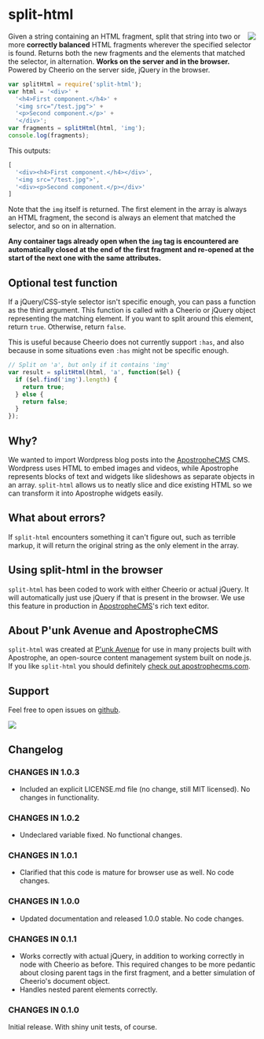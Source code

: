 split-html
==========

<a href="http://apostrophenow.org/"><img src="https://raw.githubusercontent.com/punkave/split-html/master/logos/logo-box-madefor.png" align="right" /></a>

Given a string containing an HTML fragment, split that string into two or more **correctly balanced** HTML fragments wherever the specified selector is found. Returns both the new fragments and the elements that matched the selector, in alternation. **Works on the server and in the browser.** Powered by Cheerio on the server side, jQuery in the browser.

```javascript
var splitHtml = require('split-html');
var html = '<div>' +
  '<h4>First component.</h4>' +
  '<img src="/test.jpg">' +
  '<p>Second component.</p>' +
  '</div>';
var fragments = splitHtml(html, 'img');
console.log(fragments);
```

This outputs:

```javascript
[
  '<div><h4>First component.</h4></div>',
  '<img src="/test.jpg">',
  '<div><p>Second component.</p></div>'
]
```

Note that the `img` itself is returned. The first element in the array is always an HTML fragment, the second is always an element that matched the selector, and so on in alternation.

**Any container tags already open when the `img` tag is encountered are automatically closed at the end of the first fragment and re-opened at the start of the next one with the same attributes.**

## Optional test function

If a jQuery/CSS-style selector isn't specific enough, you can pass a function as the third argument. This function is called with a Cheerio or jQuery object representing the matching element. If you want to split around this element, return `true`. Otherwise, return `false`.

This is useful because Cheerio does not currently support `:has`, and also because in some situations even `:has` might not be specific enough.

```javascript
// Split on 'a', but only if it contains 'img'
var result = splitHtml(html, 'a', function($el) {
  if ($el.find('img').length) {
    return true;
  } else {
    return false;
  }
});
```

## Why?

We wanted to import Wordpress blog posts into the [ApostropheCMS](https://apostrophecms.com) CMS. Wordpress uses HTML to embed images and videos, while Apostrophe represents blocks of text and widgets like slideshows as separate objects in an array. `split-html` allows us to neatly slice and dice existing HTML so we can transform it into Apostrophe widgets easily.

## What about errors?

If `split-html` encounters something it can't figure out, such as terrible markup, it will return the original string as the only element in the array.

## Using split-html in the browser

`split-html` has been coded to work with either Cheerio or actual jQuery. It will automatically just use jQuery if that is present in the browser. We use this feature in production in [ApostropheCMS](http://apostrophecms.com)'s rich text editor.

## About P'unk Avenue and ApostropheCMS

`split-html` was created at [P'unk Avenue](https://punkave.com) for use in many projects built with Apostrophe, an open-source content management system built on node.js. If you like `split-html` you should definitely [check out apostrophecms.com](https://apostrophecms.com).

## Support

Feel free to open issues on [github](http://github.com/punkave/split-html).

<a href="http://punkave.com/"><img src="https://raw.githubusercontent.com/punkave/split-html/master/logos/logo-box-builtby.png" /></a>

## Changelog

### CHANGES IN 1.0.3

* Included an explicit LICENSE.md file (no change, still MIT licensed). No changes in functionality.

### CHANGES IN 1.0.2

* Undeclared variable fixed. No functional changes.

### CHANGES IN 1.0.1

* Clarified that this code is mature for browser use as well. No code changes.

### CHANGES IN 1.0.0

* Updated documentation and released 1.0.0 stable. No code changes.

### CHANGES IN 0.1.1

* Works correctly with actual jQuery, in addition to working correctly in node with Cheerio as before. This required changes to be more pedantic about closing parent tags in the first fragment, and a better simulation of Cheerio's document object.
* Handles nested parent elements correctly.

### CHANGES IN 0.1.0

Initial release. With shiny unit tests, of course.
